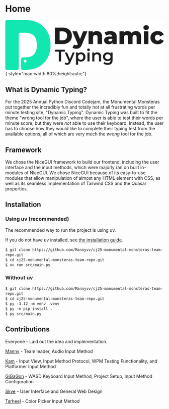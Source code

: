 # Home
![image](./assets/wordmark-logo.png){ style="max-width:80%;height:auto;"}

## What is Dynamic Typing?

For the 2025 Annual Python Discord Codejam, the Monumental Monsteras put together the incredibly fun and totally not at all frustrating words per minute testing site, "Dynamic Typing". Dynamic Typing was built to fit the theme "wrong tool for the job", where the user is able to test their words per minute score, but they were *not* able to use their keyboard. Instead, the user has to choose how they would like to complete their typing test from the available options, all of which are very much the *wrong* tool for the job.

## Framework
We chose the NiceGUI framework to build our frontend, including the user interface and the input methods, which were majorly ran on built in-modules of NiceGUI. We chose NiceGUI because of its easy-to-use modules that allow manipulation of almost any HTML element with CSS, as well as its seamless implementation of Tailwind CSS and the Quasar properties.

## Installation
### Using uv (recommended)
The recommended way to run the project is using uv.

If you do not have uv installed, see [the installation guide](https://docs.astral.sh/uv/getting-started/installation/).

```
$ git clone https://github.com/Mannyvv/cj25-monumental-monsteras-team-repo.git
$ cd cj25-monumental-monsteras-team-repo.git
$ uv run src/main.py
```

### Without uv
```
$ git clone https://github.com/Mannyvv/cj25-monumental-monsteras-team-repo.git
$ cd cj25-monumental-monsteras-team-repo.git
$ py -3.12 -m venv .venv
$ py -m pip install .
$ py src/main.py
```

## Contributions
Everyone - Laid out the idea and implementation.

[Manny](https://github.com/Mannyvv) - Team leader, Audio Input Method

[Kam](https://github.com/afx8732) - Input View, Input Method Protocol, WPM Testing Functionality, and Platformer Input Method

[GiGaGon](https://github.com/MeGaGiGaGon) - WASD Keyboard Input Method, Project Setup, Input Method Configuration

[Skye](https://github.com/enskyeing) - User Interface and General Web Design

[Tarheel](https://github.com/jks85) - Color Picker Input Method





